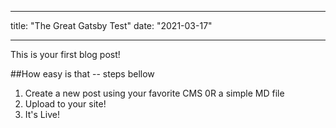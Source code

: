 ___
title: "The Great Gatsby Test"
date: "2021-03-17"
___

This is your first blog post!

##How easy is that -- steps bellow 

1. Create a new post using your favorite CMS 0R a simple MD file
2. Upload to your site!
3. It's Live! 
